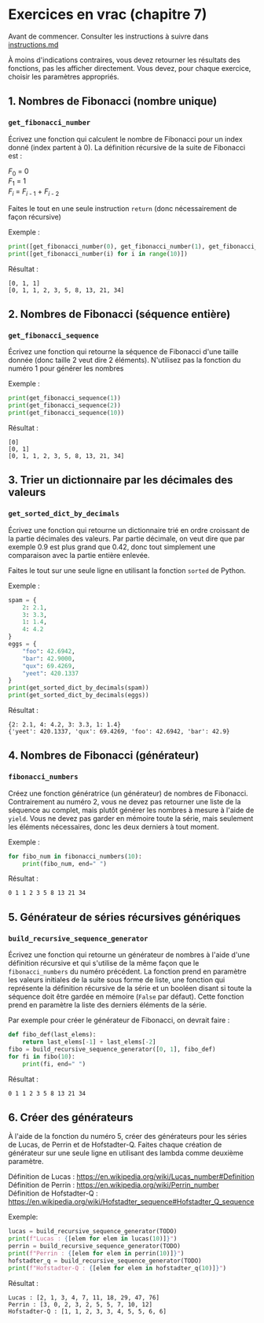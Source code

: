 # Exercices en vrac (chapitre 7)

Avant de commencer. Consulter les instructions à suivre dans [instructions.md](instructions.md)

À moins d'indications contraires, vous devez retourner les résultats des fonctions, pas les afficher directement. Vous devez, pour chaque exercice, choisir les paramètres appropriés.

## 1. Nombres de Fibonacci (nombre unique)
### `get_fibonacci_number`

Écrivez une fonction qui calculent le nombre de Fibonacci pour un index donné (index partent à 0). La définition récursive de la suite de Fibonacci est :

*F*<sub>0</sub> = 0 <br>
*F*<sub>1</sub> = 1 <br>
*F*<sub>*i*</sub> = *F*<sub>*i* - 1</sub> + *F*<sub>*i* - 2</sub>

Faites le tout en une seule instruction `return` (donc nécessairement de façon récursive)

Exemple :
```python
print([get_fibonacci_number(0), get_fibonacci_number(1), get_fibonacci_number(2)])
print([get_fibonacci_number(i) for i in range(10)])
```
Résultat :
```
[0, 1, 1]
[0, 1, 1, 2, 3, 5, 8, 13, 21, 34]
```

## 2. Nombres de Fibonacci (séquence entière)
### `get_fibonacci_sequence`

Écrivez une fonction qui retourne la séquence de Fibonacci d'une taille donnée (donc taille 2 veut dire 2 éléments). N'utilisez pas la fonction du numéro 1 pour générer les nombres

Exemple :
```python
print(get_fibonacci_sequence(1))
print(get_fibonacci_sequence(2))
print(get_fibonacci_sequence(10))
```
Résultat :
```
[0]
[0, 1]
[0, 1, 1, 2, 3, 5, 8, 13, 21, 34]
```

## 3. Trier un dictionnaire par les décimales des valeurs
### `get_sorted_dict_by_decimals`

Écrivez une fonction qui retourne un dictionnaire trié en ordre croissant de la partie décimales des valeurs. Par partie décimale, on veut dire que par exemple 0.9 est plus grand que 0.42, donc tout simplement une comparaison avec la partie entière enlevée.

Faites le tout sur une seule ligne en utilisant la fonction `sorted` de Python.

Exemple :
```python
spam = {
	2: 2.1,
	3: 3.3,
	1: 1.4,
	4: 4.2
}
eggs = {
	"foo": 42.6942,
	"bar": 42.9000,
	"qux": 69.4269,
	"yeet": 420.1337
}
print(get_sorted_dict_by_decimals(spam))
print(get_sorted_dict_by_decimals(eggs))
```
Résultat :
```
{2: 2.1, 4: 4.2, 3: 3.3, 1: 1.4}
{'yeet': 420.1337, 'qux': 69.4269, 'foo': 42.6942, 'bar': 42.9}
```

## 4. Nombres de Fibonacci (générateur)
### `fibonacci_numbers`

Créez une fonction génératrice (un générateur) de nombres de Fibonacci. Contrairement au numéro 2, vous ne devez pas retourner une liste de la séquence au complet, mais plutôt générer les nombres à mesure à l'aide de `yield`. Vous ne devez pas garder en mémoire toute la série, mais seulement les éléments nécessaires, donc les deux derniers à tout moment.

Exemple :
```python
for fibo_num in fibonacci_numbers(10):
    print(fibo_num, end=" ")
```
Résultat :
```
0 1 1 2 3 5 8 13 21 34 
```

## 5. Générateur de séries récursives génériques
### `build_recursive_sequence_generator`

Écrivez une fonction qui retourne un générateur de nombres à l'aide d'une définition récursive et qui s'utilise de la même façon que le `fibonacci_numbers` du numéro précédent. La fonction prend en paramètre les valeurs initiales de la suite sous forme de liste, une fonction qui représente la définition récursive de la série et un booléen disant si toute la séquence doit être gardée en mémoire (`False` par défaut). Cette fonction prend en paramètre la liste des derniers éléments de la série.

Par exemple pour créer le générateur de Fibonacci, on devrait faire :
```python
def fibo_def(last_elems):
    return last_elems[-1] + last_elems[-2]
fibo = build_recursive_sequence_generator([0, 1], fibo_def)
for fi in fibo(10):
    print(fi, end=" ")
```
Résultat :
```
0 1 1 2 3 5 8 13 21 34 
```

## 6. Créer des générateurs

À l'aide de la fonction du numéro 5, créer des générateurs pour les séries de Lucas, de Perrin et de Hofstadter-Q. Faites chaque création de générateur sur une seule ligne en utilisant des lambda comme deuxième paramètre.

Définition de Lucas : https://en.wikipedia.org/wiki/Lucas_number#Definition <br>
Définition de Perrin : https://en.wikipedia.org/wiki/Perrin_number <br>
Définition de Hofstadter-Q : https://en.wikipedia.org/wiki/Hofstadter_sequence#Hofstadter_Q_sequence

Exemple:
```python
lucas = build_recursive_sequence_generator(TODO)
print(f"Lucas : {[elem for elem in lucas(10)]}")
perrin = build_recursive_sequence_generator(TODO)
print(f"Perrin : {[elem for elem in perrin(10)]}")
hofstadter_q = build_recursive_sequence_generator(TODO)
print(f"Hofstadter-Q : {[elem for elem in hofstadter_q(10)]}")
```
Résultat :
```
Lucas : [2, 1, 3, 4, 7, 11, 18, 29, 47, 76]
Perrin : [3, 0, 2, 3, 2, 5, 5, 7, 10, 12]
Hofstadter-Q : [1, 1, 2, 3, 3, 4, 5, 5, 6, 6]
```

